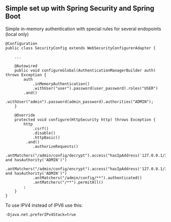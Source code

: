 
## Simple set up with Spring Security and Spring Boot

Simple in-memory authentication with special rules for several endopoints (local only)

```
@Configuration
public class SecurityConfig extends WebSecurityConfigurerAdapter {

    ...

    @Autowired
    public void configureGlobal(AuthenticationManagerBuilder auth) throws Exception {
        auth
            .inMemoryAuthentication()
            .withUser("user").password(user_password).roles("USER")
        .and()
            .withUser("admin").password(admin_password).authorities("ADMIN");
    }

    @Override
    protected void configure(HttpSecurity http) throws Exception {
        http
            .csrf()
            .disable()
            .httpBasic()
         .and()
            .authorizeRequests()
            .antMatchers("/admin/config/decrypt").access("hasIpAddress('127.0.0.1/32') and hasAuthority('ADMIN')")
            .antMatchers("/admin/config/encrypt").access("hasIpAddress('127.0.0.1/32') and hasAuthority('ADMIN')")
            .antMatchers("/admin/config/**").authenticated()
            .antMatchers("/**").permitAll()
        ;
    }
}
```
To use IPV4 instead of IPV6 use this:

```
-Djava.net.preferIPv4Stack=true
```
       
